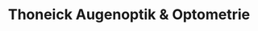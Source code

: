 ---
title: "Thoneick Augenoptik & Optometrie"
url: /kalkar/thoneick-augenoptik-und-optometrie/
shop: Optiker
---